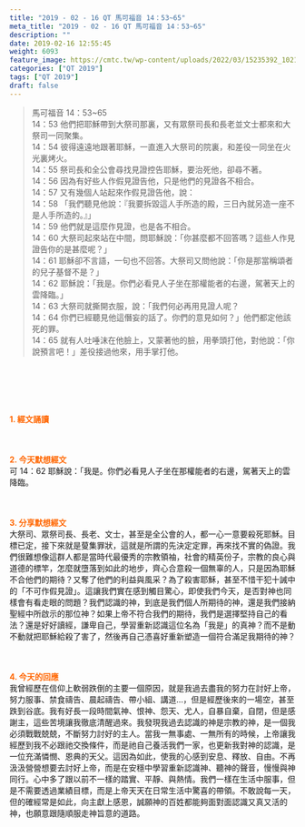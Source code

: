 ```yaml
---
title: "2019 - 02 - 16 QT 馬可福音 14：53~65"
meta_title: "2019 - 02 - 16 QT 馬可福音 14：53~65"
description: ""
date: 2019-02-16 12:55:45
weight: 6093
feature_image: https://cmtc.tw/wp-content/uploads/2022/03/15235392_10211799862337740_180693556567566654_o-1.webp
categories: ["QT 2019"]
tags: ["QT 2019"]
draft: false
---
```


<blockquote>馬可福音 14：53~65<br />
14：53 他們把耶穌帶到大祭司那裏，又有眾祭司長和長老並文士都來和大祭司一同聚集。<br />
14：54 彼得遠遠地跟著耶穌，一直進入大祭司的院裏，和差役一同坐在火光裏烤火。<br />
14：55 祭司長和全公會尋找見證控告耶穌，要治死他，卻尋不著。<br />
14：56 因為有好些人作假見證告他，只是他們的見證各不相合。<br />
14：57 又有幾個人站起來作假見證告他，說：<br />
14：58 「我們聽見他說：『我要拆毀這人手所造的殿，三日內就另造一座不是人手所造的。』」<br />
14：59 他們就是這麼作見證，也是各不相合。<br />
14：60 大祭司起來站在中間，問耶穌說：「你甚麼都不回答嗎？這些人作見證告你的是甚麼呢？」<br />
14：61 耶穌卻不言語，一句也不回答。大祭司又問他說：「你是那當稱頌者的兒子基督不是？」<br />
14：62 耶穌說：「我是。你們必看見人子坐在那權能者的右邊，駕著天上的雲降臨。」<br />
14：63 大祭司就撕開衣服，說：「我們何必再用見證人呢？<br />
14：64 你們已經聽見他這僭妄的話了。你們的意見如何？」他們都定他該死的罪。<br />
14：65 就有人吐唾沫在他臉上，又蒙著他的臉，用拳頭打他，對他說：「你說預言吧！」差役接過他來，用手掌打他。</blockquote><br />
&nbsp;<br />
<br />
&nbsp;<br />
<br />
<span style="color: #ff6600;"><strong>1. </strong><strong>經文誦讀</strong></span><br />
<br />
<span style="color: #ff6600;"><strong> </strong></span><br />
<br />
<span style="color: #ff6600;"><strong>2. 今天默想</strong><strong>經文<br />
</strong></span>可 14：62 耶穌說：「我是。你們必看見人子坐在那權能者的右邊，駕著天上的雲降臨。<br />
<br />
&nbsp;<br />
<br />
<span style="color: #ff6600;"><strong>3. 分享默想經文<br />
</strong></span>大祭司、眾祭司長、長老、文士，甚至是全公會的人，都一心一意要殺死耶穌。目標已定，接下來就是蓃集罪狀，這就是所謂的先決定定罪，再來找不實的偽證。我們很難想像這群人都是當時代最優秀的宗教領袖，社會的精英份子，宗教的良心與道德的標竿，怎麼就墮落到如此的地步，齊心合意殺一個無辜的人，只是因為耶穌不合他們的期待？又奪了他們的利益與風采？為了殺害耶穌，甚至不惜干犯十誡中的「不可作假見證」。這讓我們實在感到觸目驚心，即使我們今天，是否對神也同樣會有看走眼的問題？我們認識的神，到底是我們個人所期待的神，還是我們接納聖經中所啟示的那位神？如果上帝不符合我們的期待，我們是選擇堅持自己的看法？還是好好讀經，謙卑自己，學習重新認識這位名為「我是」的真神？而不是動不動就把耶穌給殺了害了，然後再自己憑喜好重新塑造一個符合滿足我期待的神？<br />
<br />
&nbsp;<br />
<br />
<span style="color: #ff6600;"><strong>4. 今天的回應<br />
</strong></span>我曾經歷在信仰上軟弱跌倒的主要一個原因，就是我過去盡我的努力在討好上帝，努力服事、禁食禱告、晨起禱告、帶小組、講道…，但是經歷後來的一場空，甚至跌到谷底。我有好長一段時間氣神、恨神、怨天、尤人，自暴自棄，自閉，但是感謝主，這些苦境讓我徹底清醒過來。我發現我過去認識的神是宗教的神，是一個我必須戰戰兢兢，不斷努力討好的主人。當我一無事處、一無所有的時候，上帝讓我經歷到我不必跟祂交換條件，而是祂自己養活我們一家，也更新我對神的認識，是一位充滿憐憫、恩典的天父。這因為如此，使我的心感到安息、釋放、自由。不再汲汲營營想要去討好上帝，而是在安穩中學習重新認識神、聽神的聲音，慢慢與神同行。心中多了跟以前不一樣的踏實、平靜、與熱情。我們一樣在生活中服事，但是不需要透過業績目標，而是上帝天天在日常生活中驚喜的帶領。不敢說每一天，但的確經常是如此，向主獻上感恩，誠願神的百姓都能夠面對面認識又真又活的神，也願意跟隨順服走神旨意的道路。<br />
<br />
&nbsp;
        